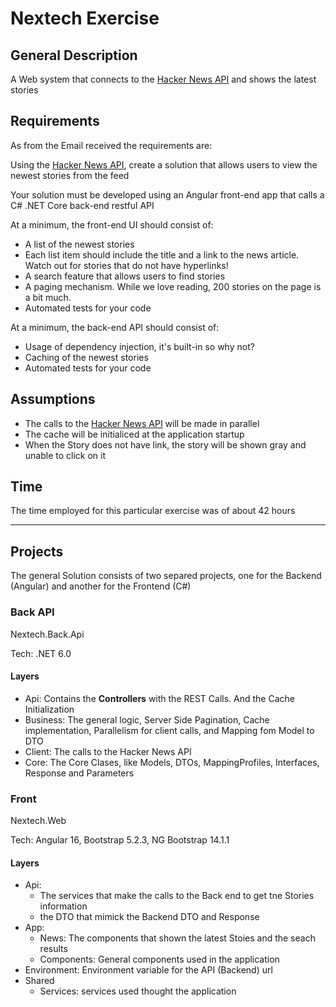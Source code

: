 # Nextech Exercise

## General Description 

A Web system that connects to the [Hacker News API]("https://github.com/HackerNews/API") and shows the latest stories 

## Requirements 

As from the Email received the requirements are: 

Using the [Hacker News API]("https://github.com/HackerNews/API"), create a solution that allows users to view the newest stories from the feed

Your solution must be developed using an Angular front-end app that calls a C# .NET Core back-end restful API

At a minimum, the front-end UI should consist of:

- A list of the newest stories
- Each list item should include the title and a link to the news article. Watch out for stories that do not have hyperlinks!
- A search feature that allows users to find stories
- A paging mechanism. While we love reading, 200 stories on the page is a bit much.
- Automated tests for your code
 
At a minimum, the back-end API should consist of:

- Usage of dependency injection, it's built-in so why not?
- Caching of the newest stories
- Automated tests for your code


## Assumptions

- The calls to the [Hacker News API]("https://github.com/HackerNews/API") will be made in parallel 
- The cache will be initialiced at the application startup 
- When the Story does not have link, the story will be shown gray and unable to click on it 

## Time 

The time employed for this particular exercise was of about 42 hours

---------------

## Projects

The general Solution consists of two separed projects, one for the Backend (Angular) and another for the Frontend (C#)

### **Back API**

Nextech.Back.Api

Tech: .NET 6.0

#### Layers

- Api: Contains the **Controllers** with the REST Calls. And the Cache Initialization
- Business: The general logic, Server Side Pagination, Cache implementation, Parallelism for client calls,  and Mapping fom Model to DTO
- Client: The calls to the Hacker News API 
- Core: The Core Clases, like Models, DTOs, MappingProfiles, Interfaces, Response and Parameters

### **Front** 

Nextech.Web

Tech: Angular 16, Bootstrap 5.2.3, NG Bootstrap 14.1.1

#### Layers

- Api: 
  - The services that make the calls to the Back end to get tne Stories information
  - the DTO that mimick the Backend DTO and Response
- App: 
  - News: The components that shown the latest Stoies and the seach results
  - Components: General components used in the application
- Environment: Environment variable for the API (Backend) url
- Shared
  - Services: services used thought the application    



